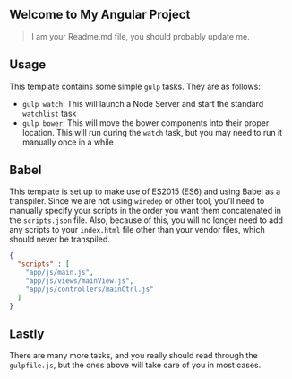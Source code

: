 ## Welcome to My Angular Project

> I am your Readme.md file, you should probably update me.


## Usage

This template contains some simple `gulp` tasks. They are as follows:

- `gulp watch`: This will launch a Node Server and start the standard `watchlist` task
- `gulp bower`: This will move the bower components into their proper location. This will run during the `watch` task, but you may need to run it manually once in a while


## Babel

This template is set up to make use of ES2015 (ES6) and using Babel as a transpiler. Since we are not using `wiredep` or other tool, you'll need to manually specify your scripts in the order you want them concatenated in the `scripts.json` file. Also, because of this, you will no longer need to add any scripts to your `index.html` file other than your vendor files, which should never be transpiled.

```json
{
  "scripts" : [
    "app/js/main.js",
    "app/js/views/mainView.js",
    "app/js/controllers/mainCtrl.js"
  ]
}
```

## Lastly

There are many more tasks, and you really should read through the `gulpfile.js`, but the ones above will take care of you in most cases.
